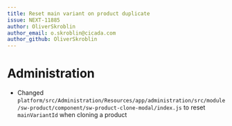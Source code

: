 ```yaml
---
title: Reset main variant on product duplicate
issue: NEXT-11885
author: OliverSkroblin
author_email: o.skroblin@cicada.com 
author_github: OliverSkroblin
---
```

# Administration
* Changed `platform/src/Administration/Resources/app/administration/src/module/sw-product/component/sw-product-clone-modal/index.js` to reset `mainVariantId` when cloning a product
